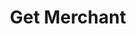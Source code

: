 ---
title: Get Merchant
excerpt: Get the merchant
api:
  file: swagger (2).json
  operationId: GetMerchantV2
hidden: false
---